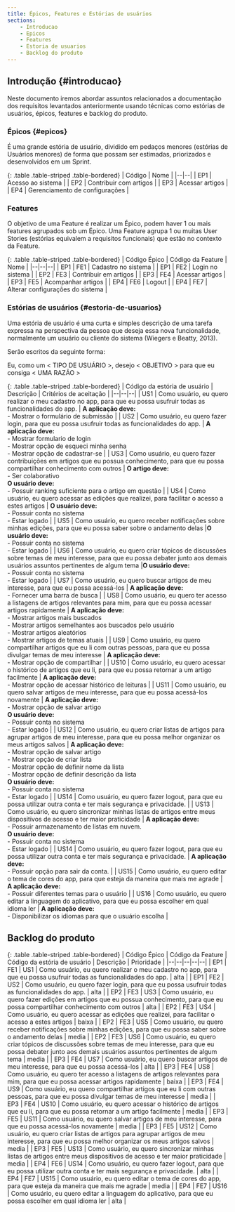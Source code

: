 ```yaml
---
title: Épicos, Features e Estórias de usuários
sections:
    - Introducao
    - Epicos
    - Features
    - Estoria de usuarios
    - Backlog do produto
---
```


## Introdução {#introducao}

Neste documento iremos abordar assuntos relacionados a documentação dos requisitos levantados anteriormente usando técnicas como estórias de usuários, épicos,
features e backlog do produto.

### Épicos {#epicos}

É uma grande estória de usuário, dividido em pedaços menores (estórias de Usuários menores) de forma que possam ser estimadas, priorizados e desenvolvidos em um Sprint.

<div class="table-responsive">

{: .table .table-striped .table-bordered}
| Código | Nome |
|--|--|
| EP1 | Acesso ao sistema |
| EP2 | Contribuir com artigos |
| EP3 | Acessar artigos |
| EP4 | Gerenciamento de configurações |

</div>

### Features

O objetivo de uma Feature é realizar um Épico, podem haver 1 ou mais features agrupados sob um Épico. Uma Feature agrupa 1 ou muitas User Stories (estórias equivalem a requisitos funcionais) que estão no contexto da Feature.

<div class="table-responsive">

{: .table .table-striped .table-bordered}
| Código Épico | Código da Feature | Nome |
|--|--|--|
| EP1 | FE1 | Cadastro no sistema |
| EP1 | FE2 | Login no sistema |
| EP2 | FE3 | Contribuir em artigos |
| EP3 | FE4 | Acessar artigos |
| EP3 | FE5 | Acompanhar artigos |
| EP4 | FE6 | Logout |
| EP4 | FE7 | Alterar configurações do sistema |

</div>

### Estórias de usuários {#estoria-de-usuarios}

Uma estória de usuário é uma curta e simples descrição de uma tarefa expressa na perspectiva da pessoa que deseja essa nova funcionalidade, normalmente um usuário ou cliente do sistema (Wiegers e Beatty, 2013).

Serão escritos da seguinte forma:

Eu, como um < TIPO DE USUÁRIO >, desejo < OBJETIVO > para que eu consiga < UMA RAZÃO >

<div class="table-responsive">

{: .table .table-striped .table-bordered}
| Código da estória de usuário | Descrição | Critérios de aceitação |
|--|--|--|
| US1 | Como usuário, eu quero realizar o meu cadastro no app, para que eu possa usufruir todas as funcionalidades do app. | **A aplicação deve:**<br>- Mostrar o formulário de submissão |
| US2 | Como usuário, eu quero fazer login, para que eu possa usufruir todas as funcionalidades do app. | **A aplicação deve:**<br>- Mostrar formulario de login<br>- Mostrar opção de esqueci minha senha<br>- Mostrar opção de cadastrar-se |
| US3 | Como usuário, eu quero fazer contribuições em artigos que eu possua conhecimento, para que eu possa compartilhar conhecimento com outros | **O artigo deve:**<br>- Ser colaborativo<br>**O usuário deve:**<br>- Possuir ranking suficiente para o artigo em questão |
| US4 | Como usuário, eu quero acessar as edições que realizei, para facilitar o acesso a estes artigos | **O usuário deve:**<br>- Possuir conta no sistema<br>- Estar logado |
| US5 | Como usuário, eu quero receber notificações sobre minhas edições, para que eu possa saber sobre o andamento delas |**O usuário deve:**<br>- Possuir conta no sistema<br>- Estar logado |
| US6 | Como usuário, eu quero criar tópicos de discussões sobre temas de meu interesse, para que eu possa debater junto aos demais usuários assuntos pertinentes de algum tema |**O usuário deve:**<br>- Possuir conta no sistema<br>- Estar logado |
| US7 | Como usuário, eu quero buscar artigos de meu interesse, para que eu possa acessá-los | **A aplicação deve:**<br>- Fornecer uma barra de busca |
| US8 | Como usuário, eu quero ter acesso a listagens de artigos relevantes para mim, para que eu possa acessar artigos rapidamente | **A aplicação deve:**<br>- Mostrar artigos mais buscados<br>- Mostrar artigos semelhantes aos buscados pelo usuário<br>- Mostrar artigos aleatórios<br>- Mostrar artigos de temas atuais |
| US9 | Como usuário, eu quero compartilhar artigos que eu li com outras pessoas, para que eu possa divulgar temas de meu interesse | **A aplicação deve:**<br>- Mostrar opção de compartilhar |
| US10 | Como usuário, eu quero acessar o histórico de artigos que eu li, para que eu possa retornar a um artigo facilmente | **A aplicação deve:**<br>- Mostrar opção de acessar histórico de leituras |
| US11 | Como usuário, eu quero salvar artigos de meu interesse, para que eu possa acessá-los novamente | **A aplicação deve:**<br>- Mostrar opção de salvar artigo<br>**O usuário deve:**<br>- Possuir conta no sistema<br>- Estar logado |
| US12 | Como usuário, eu quero criar listas de artigos para agrupar artigos de meu interesse, para que eu possa melhor organizar os meus artigos salvos |  **A aplicação deve:**<br>- Mostrar opção de salvar artigo<br>- Mostrar opção de criar lista<br>- Mostrar opção de definir nome da lista<br>- Mostrar opção de definir descrição da lista<br>**O usuário deve:**<br>- Possuir conta no sistema<br>- Estar logado |
| US14 | Como usuário, eu quero fazer logout, para que eu possa utilizar outra conta e ter mais segurança e privacidade. |
| US13 | Como usuário, eu quero sincronizar minhas listas de artigos entre meus dispositivos de acesso e ter maior praticidade | **A aplicação deve:**<br>- Possuir armazenamento de listas em nuvem.<br>**O usuário deve:**<br>- Possuir conta no sistema<br>- Estar logado |
| US14 | Como usuário, eu quero fazer logout, para que eu possa utilizar outra conta e ter mais segurança e privacidade. | **A aplicação deve:**<br>- Possuir opção para sair da conta. |
| US15 | Como usuário, eu quero editar o tema de cores do app, para que esteja da maneira que mais me agrade | **A aplicação deve:**<br>- Possuir diferentes temas para o usuário |
| US16 | Como usuário, eu quero editar a linguagem do aplicativo, para que eu possa escolher em qual idioma ler | **A aplicação deve:**<br>- Disponibilizar os idiomas para que o usuário escolha |

</div>

## Backlog do produto

<div class="table-responsive">

{: .table .table-striped .table-bordered}
| Código Épico | Código da Feature | Código da estória de usuário | Descrição | Prioridade |
|--|--|--|--|--|
| EP1 | FE1 | US1 | Como usuário, eu quero realizar o meu cadastro no app, para que eu possa usufruir todas as funcionalidades do app. | alta |
| EP1 | FE2 | US2 | Como usuário, eu quero fazer login, para que eu possa usufruir todas as funcionalidades do app. | alta |
| EP2 | FE3 | US3 | Como usuário, eu quero fazer edições em artigos que eu possua conhecimento, para que eu possa compartilhar conhecimento com outros | alta |
| EP2 | FE3 | US4 | Como usuário, eu quero acessar as edições que realizei, para facilitar o acesso a estes artigos | baixa |
| EP2 | FE3 | US5 | Como usuário, eu quero receber notificações sobre minhas edições, para que eu possa saber sobre o andamento delas | media |
| EP2 | FE3 | US6 | Como usuário, eu quero criar tópicos de discussões sobre temas de meu interesse, para que eu possa debater junto aos demais usuários assuntos pertinentes de algum tema | media |
| EP3 | FE4 | US7 | Como usuário, eu quero buscar artigos de meu interesse, para que eu possa acessá-los | alta |
| EP3 | FE4 | US8 | Como usuário, eu quero ter acesso a listagens de artigos relevantes para mim, para que eu possa acessar artigos rapidamente | baixa |
| EP3 | FE4 | US9 | Como usuário, eu quero compartilhar artigos que eu li com outras pessoas, para que eu possa divulgar temas de meu interesse | media |
| EP3 | FE4 | US10 | Como usuário, eu quero acessar o histórico de artigos que eu li, para que eu possa retornar a um artigo facilmente | media |
| EP3 | FE5 | US11 | Como usuário, eu quero salvar artigos de meu interesse, para que eu possa acessá-los novamente | media |
| EP3 | FE5 | US12 | Como usuário, eu quero criar listas de artigos para agrupar artigos de meu interesse, para que eu possa melhor organizar os meus artigos salvos | media |
| EP3 | FE5 | US13 | Como usuário, eu quero sincronizar minhas listas de artigos entre meus dispositivos de acesso e ter maior praticidade | media |
| EP4 | FE6 | US14 | Como usuário, eu quero fazer logout, para que eu possa utilizar outra conta e ter mais segurança e privacidade. | alta |
| EP4 | FE7 | US15 | Como usuário, eu quero editar o tema de cores do app, para que esteja da maneira que mais me agrade | media |
| EP4 | FE7 | US16 | Como usuário, eu quero editar a linguagem do aplicativo, para que eu possa escolher em qual idioma ler | alta |

</div>
